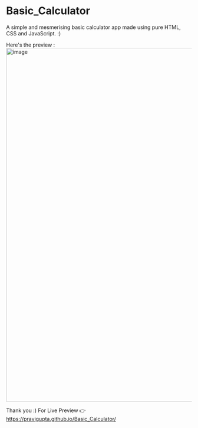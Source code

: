 # Basic_Calculator
A simple and mesmerising basic calculator app made using pure HTML, CSS and JavaScript. :)


Here's the preview :
<img width="960" alt="image" src="https://github.com/PraviGupta/Basic_Calculator/assets/140053038/b97d6320-e069-4a6f-a9a0-6d4f2234f2fd">


Thank you :)
For Live Preview 👉 https://pravigupta.github.io/Basic_Calculator/

